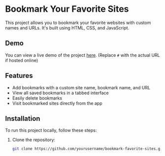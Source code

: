 # Bookmark Your Favorite Sites

This project allows you to bookmark your favorite websites with custom names and URLs. It's built using HTML, CSS, and JavaScript.

## Demo

You can view a live demo of the project [here](#). (Replace `#` with the actual URL if hosted online)

## Features

- Add bookmarks with a custom site name, bookmark name, and URL
- View all saved bookmarks in a tabbed interface
- Easily delete bookmarks
- Visit bookmarked sites directly from the app

## Installation

To run this project locally, follow these steps:

1. Clone the repository:
   ```bash
   git clone https://github.com/yourusername/bookmark-favorite-sites.git
